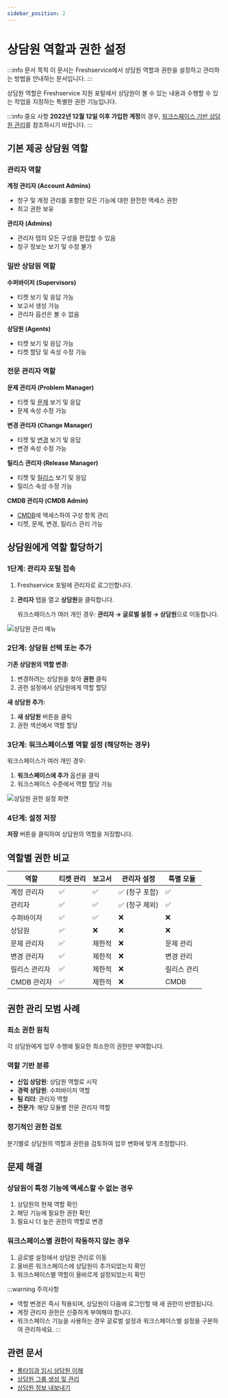 ```yaml
---
sidebar_position: 2
---
```


# 상담원 역할과 권한 설정

:::info 문서 목적
이 문서는 Freshservice에서 상담원 역할과 권한을 설정하고 관리하는 방법을 안내하는 문서입니다.
:::

상담원 역할은 Freshservice 지원 포털에서 상담원이 볼 수 있는 내용과 수행할 수 있는 작업을 지정하는 특별한 권한 기능입니다.

:::info 중요 사항
**2022년 12월 12일 이후 가입한 계정**의 경우, [워크스페이스 기반 상담원 관리](https://support.freshservice.com/en/support/solutions/articles/50000005579)를 참조하시기 바랍니다.
:::

## 기본 제공 상담원 역할

### 관리자 역할

**계정 관리자 (Account Admins)**
- 청구 및 계정 관리를 포함한 모든 기능에 대한 완전한 액세스 권한
- 최고 권한 보유

**관리자 (Admins)**
- 관리자 탭의 모든 구성을 편집할 수 있음
- 청구 정보는 보기 및 수정 불가

### 일반 상담원 역할

**수퍼바이저 (Supervisors)**
- 티켓 보기 및 응답 가능
- 보고서 생성 가능
- 관리자 옵션은 볼 수 없음

**상담원 (Agents)**
- 티켓 보기 및 응답 가능
- 티켓 할당 및 속성 수정 가능

### 전문 관리자 역할

**문제 관리자 (Problem Manager)**
- 티켓 및 [문제](https://freshservice.com/itsm/problem-management) 보기 및 응답
- 문제 속성 수정 가능

**변경 관리자 (Change Manager)**
- 티켓 및 [변경](https://freshservice.com/change-management-software/itil-change-management) 보기 및 응답
- 변경 속성 수정 가능

**릴리스 관리자 (Release Manager)**
- 티켓 및 [릴리스](https://freshservice.com/itsm/release-management) 보기 및 응답
- 릴리스 속성 수정 가능

**CMDB 관리자 (CMDB Admin)**
- [CMDB](https://freshservice.com/cmdb)에 액세스하여 구성 항목 관리
- 티켓, 문제, 변경, 릴리스 관리 가능

## 상담원에게 역할 할당하기

### 1단계: 관리자 포털 접속

1. Freshservice 포털에 관리자로 로그인합니다.

2. **관리자** 탭을 열고 **상담원**을 클릭합니다.
   
   워크스페이스가 여러 개인 경우: **관리자 → 글로벌 설정 → 상담원**으로 이동합니다.

![상담원 관리 메뉴](https://s3.amazonaws.com/cdn.freshdesk.com/data/helpdesk/attachments/production/50007051421/original/a9SBF3cjp9FhNA4PZq74EXr-aKzsITQp7A.png?1669881261)

### 2단계: 상담원 선택 또는 추가

**기존 상담원의 역할 변경:**
1. 변경하려는 상담원을 찾아 **권한** 클릭
2. 권한 설정에서 상담원에게 역할 할당

**새 상담원 추가:**
1. **새 상담원** 버튼을 클릭
2. 권한 섹션에서 역할 할당

### 3단계: 워크스페이스별 역할 설정 (해당하는 경우)

워크스페이스가 여러 개인 경우:
1. **워크스페이스에 추가** 옵션을 클릭
2. 워크스페이스 수준에서 역할 할당 가능

![상담원 권한 설정 화면](https://s3.amazonaws.com/cdn.freshdesk.com/data/helpdesk/attachments/production/50011457319/original/epsV9Lrb0GdHyFyKG_gLnH9ildSQw2WbsQ.png?1712311902)

### 4단계: 설정 저장

**저장** 버튼을 클릭하여 상담원의 역할을 저장합니다.

## 역할별 권한 비교

| 역할 | 티켓 관리 | 보고서 | 관리자 설정 | 특별 모듈 |
|------|-----------|--------|-------------|------------|
| 계정 관리자 | ✅ | ✅ | ✅ (청구 포함) | ✅ |
| 관리자 | ✅ | ✅ | ✅ (청구 제외) | ✅ |
| 수퍼바이저 | ✅ | ✅ | ❌ | ❌ |
| 상담원 | ✅ | ❌ | ❌ | ❌ |
| 문제 관리자 | ✅ | 제한적 | ❌ | 문제 관리 |
| 변경 관리자 | ✅ | 제한적 | ❌ | 변경 관리 |
| 릴리스 관리자 | ✅ | 제한적 | ❌ | 릴리스 관리 |
| CMDB 관리자 | ✅ | 제한적 | ❌ | CMDB |

## 권한 관리 모범 사례

### 최소 권한 원칙
각 상담원에게 업무 수행에 필요한 최소한의 권한만 부여합니다.

### 역할 기반 분류
- **신입 상담원**: 상담원 역할로 시작
- **경력 상담원**: 수퍼바이저 역할
- **팀 리더**: 관리자 역할
- **전문가**: 해당 모듈별 전문 관리자 역할

### 정기적인 권한 검토
분기별로 상담원의 역할과 권한을 검토하여 업무 변화에 맞게 조정합니다.

## 문제 해결

### 상담원이 특정 기능에 액세스할 수 없는 경우
1. 상담원의 현재 역할 확인
2. 해당 기능에 필요한 권한 확인
3. 필요시 더 높은 권한의 역할로 변경

### 워크스페이스별 권한이 작동하지 않는 경우
1. 글로벌 설정에서 상담원 관리로 이동
2. 올바른 워크스페이스에 상담원이 추가되었는지 확인
3. 워크스페이스별 역할이 올바르게 설정되었는지 확인

:::warning 주의사항
- 역할 변경은 즉시 적용되며, 상담원이 다음에 로그인할 때 새 권한이 반영됩니다.
- 계정 관리자 권한은 신중하게 부여해야 합니다.
- 워크스페이스 기능을 사용하는 경우 글로벌 설정과 워크스페이스별 설정을 구분하여 관리하세요.
:::

## 관련 문서
- [풀타임과 임시 상담원 이해](./understanding-agents)
- [상담원 그룹 생성 및 관리](./create-manage-agent-groups)
- [상담원 정보 내보내기](./exporting-agent-information)
